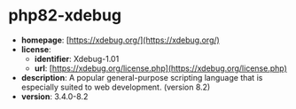 # php82-xdebug

- **homepage**: [https://xdebug.org/](https://xdebug.org/)
- **license**:
  - **identifier**: Xdebug-1.01
  - **url**: [https://xdebug.org/license.php](https://xdebug.org/license.php)
- **description**: A popular general-purpose scripting language that is especially suited to web development. (version 8.2)
- **version**: 3.4.0-8.2

